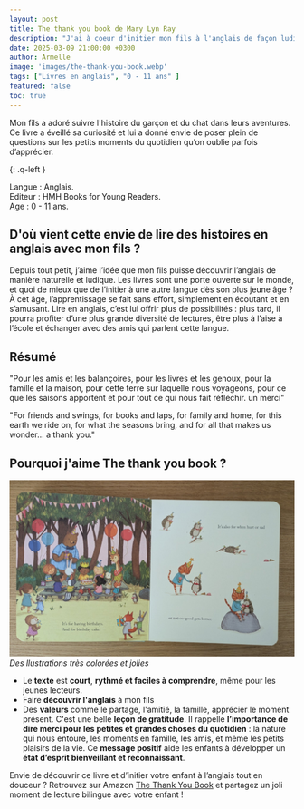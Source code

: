 ```yaml
---
layout: post
title: The thank you book de Mary Lyn Ray
description: "J'ai à coeur d'initier mon fils à l'anglais de façon ludique et cette histoire lui a permis de comprendre ses premiers mots: Thank you"
date: 2025-03-09 21:00:00 +0300
author: Armelle
image: 'images/the-thank-you-book.webp'
tags: ["Livres en anglais", "0 - 11 ans" ]
featured: false
toc: true
---
```


Mon fils a adoré suivre l'histoire du garçon et du chat dans leurs aventures. Ce livre a éveillé sa curiosité et lui a donné envie de poser plein de questions sur les petits moments du quotidien qu’on oublie parfois d’apprécier.

{: .q-left }

Langue : Anglais.     
Editeur : HMH Books for Young Readers.  
Age : 0 - 11 ans.

## D'où vient cette envie de lire des histoires en anglais avec mon fils ?

Depuis tout petit, j’aime l’idée que mon fils puisse découvrir l’anglais de manière naturelle et ludique. Les livres sont une porte ouverte sur le monde, et quoi de mieux que de l’initier à une autre langue dès son plus jeune âge ? À cet âge, l’apprentissage se fait sans effort, simplement en écoutant et en s’amusant. Lire en anglais, c’est lui offrir plus de possibilités : plus tard, il pourra profiter d’une plus grande diversité de lectures, être plus à l’aise à l’école et échanger avec des amis qui parlent cette langue.

## Résumé

"Pour les amis et les balançoires, pour les livres et les genoux, pour la famille et la maison, pour cette terre sur laquelle nous voyageons, pour ce que les saisons apportent et pour tout ce qui nous fait réfléchir. un merci"

"For friends and swings, for books and laps, for family and home, for this earth we ride on, for what the seasons bring, and for all that makes us wonder... a thank you."

## Pourquoi j'aime The thank you book ?

![Des illustrations très colorées et jolies](images/thank-you-book-int.jpg)
*Des llustrations très colorées et jolies*
- Le **texte** est **court**, **rythmé et faciles à comprendre**, même pour les jeunes lecteurs.
- Faire **découvrir l'anglais** à mon fils
- Des **valeurs** comme le partage, l'amitié, la famille, apprécier le moment présent. C'est une belle **leçon de gratitude**. Il rappelle **l’importance de dire merci pour les petites et grandes choses du quotidien** : la nature qui nous entoure, les moments en famille, les amis, et même les petits plaisirs de la vie. Ce **message positif** aide les enfants à développer un **état d’esprit bienveillant et reconnaissant**.

Envie de découvrir ce livre et d’initier votre enfant à l’anglais tout en douceur ? Retrouvez sur Amazon [The Thank You Book](https://amzn.to/4ipzAE0) et partagez un joli moment de lecture bilingue avec votre enfant !
 
